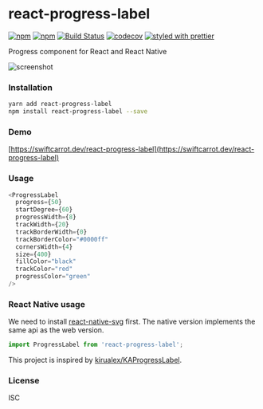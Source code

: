 # react-progress-label

[![npm](https://img.shields.io/npm/v/react-progress-label.svg)](https://www.npmjs.com/package/react-progress-label)
[![npm](https://img.shields.io/npm/dm/react-progress-label.svg)](https://www.npmjs.com/package/react-progress-label)
[![Build Status](https://travis-ci.org/swiftcarrot/react-progress-label.svg?branch=master)](https://travis-ci.org/swiftcarrot/react-progress-label)
[![codecov](https://codecov.io/gh/swiftcarrot/react-progress-label/branch/master/graph/badge.svg)](https://codecov.io/gh/swiftcarrot/react-progress-label)
[![styled with prettier](https://img.shields.io/badge/styled_with-prettier-ff69b4.svg)](https://github.com/prettier/prettier)

Progress component for React and React Native

![screenshot](https://raw.githubusercontent.com/swiftcarrot/react-progress-label/master/screenshot.png)

### Installation

```sh
yarn add react-progress-label
npm install react-progress-label --save
```

### Demo

[https://swiftcarrot.dev/react-progress-label](https://swiftcarrot.dev/react-progress-label)

### Usage

```javascript
<ProgressLabel
  progress={50}
  startDegree={60}
  progressWidth={8}
  trackWidth={20}
  trackBorderWidth={0}
  trackBorderColor="#0000ff"
  cornersWidth={4}
  size={400}
  fillColor="black"
  trackColor="red"
  progressColor="green"
/>
```

### React Native usage

We need to install [react-native-svg](https://github.com/react-native-community/react-native-svg) first. The native version implements the same api as the web version.

```javascript
import ProgressLabel from 'react-progress-label';
```

This project is inspired by [kirualex/KAProgressLabel](https://github.com/kirualex/KAProgressLabel).

### License

ISC

